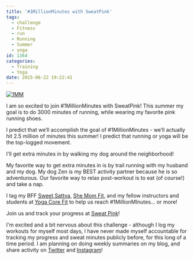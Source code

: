 ```yaml
---
title: '#1MillionMinutes with SweatPink'
tags:
  - challenge
  - Fitness
  - run
  - Running
  - Summer
  - yoga
id: 1364
categories:
  - Training
  - Yoga
date: 2015-06-22 19:22:41
---
```


[![1MM](http://girlintheraw.com/wp-content/uploads/2015/06/1MM.png)](http://girlintheraw.com/wp-content/uploads/2015/06/1MM.png)

I am so excited to join #1MillionMinutes with SweatPink! This summer my goal is to do 3000 minutes of running, while wearing my favorite pink running shoes.

I predict that we’ll accomplish the goal of #1MillionMinutes - we’ll actually hit 2.5 million of minutes this summer! I predict that running or yoga will be the top-logged movement.

I'll get extra minutes in by walking my dog around the neighborhood!

My favorite way to get extra minutes in is by trail running with my husband and my dog. My dog Zen is my BEST activity partner because he is so adventurous. Our favorite way to relax post-workout is to eat (of course!) and take a nap.

I tag my BFF [Sweet Sattva](http://www.sattvawellness.com/), [She Mom Fit](http://shemomfit.com/), and my fellow instructors and students at [Yoga Core Fit](http://yogacorefit.com/) to help us reach #1MillionMInutes… or more!

Join us and track your progress at [Sweat Pink](http://fitapproach.com/1millionminutes/)!

I'm excited and a bit nervous about this challenge - although I log my workouts for myself most days, I have never made myself accountable for tracking my progress and sweat minutes publicly before, for this long of a time period. I am planning on doing weekly summaries on my blog, and share activity on [Twitter](https://twitter.com/GirlinTheRaw) and [Instagram](https://instagram.com/girlintheraw/)!
